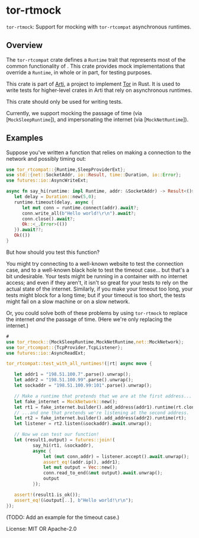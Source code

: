 # tor-rtmock

`tor-rtmock`: Support for mocking with `tor-rtcompat` asynchronous runtimes.

## Overview

The `tor-rtcompat` crate defines a `Runtime` trait that represents
most of the common functionality of .  This crate provides mock
implementations that override a `Runtime`, in whole or in part,
for testing purposes.

This crate is part of
[Arti](https://gitlab.torproject.org/tpo/core/arti/), a project to
implement [Tor](https://www.torproject.org/) in Rust.
It is used to write tests for higher-level
crates in Arti that rely on asynchronous runtimes.

This crate should only be used for writing tests.

Currently, we support mocking the passage of time (via
[`MockSleepRuntime`]), and impersonating the internet (via
[`MockNetRuntime`]).

## Examples

Suppose you've written a function that relies on making a
connection to the network and possibly timing out:

```rust
use tor_rtcompat::{Runtime,SleepProviderExt};
use std::{net::SocketAddr, io::Result, time::Duration, io::Error};
use futures::io::AsyncWriteExt;

async fn say_hi(runtime: impl Runtime, addr: &SocketAddr) -> Result<()> {
   let delay = Duration::new(5,0);
   runtime.timeout(delay, async {
      let mut conn = runtime.connect(addr).await?;
      conn.write_all(b"Hello world!\r\n").await?;
      conn.close().await?;
      Ok::<_,Error>(())
   }).await??;
   Ok(())
}
```

But how should you test this function?

You might try connecting to a well-known website to test the
connection case, and to a well-known black hole to test the
timeout case... but that's a bit undesirable.  Your tests might be
running in a container with no internet access; and even if they
aren't, it isn't so great for your tests to rely on the actual
state of the internet.  Similarly, if you make your timeout too long,
your tests might block for a long time; but if your timeout is too short,
the tests might fail on a slow machine or on a slow network.

Or, you could solve both of these problems by using `tor-rtmock`
to replace the internet _and_ the passage of time.  (Here we're only
replacing the internet.)

```rust
#
use tor_rtmock::{MockSleepRuntime,MockNetRuntime,net::MockNetwork};
use tor_rtcompat::{TcpProvider,TcpListener};
use futures::io::AsyncReadExt;

tor_rtcompat::test_with_all_runtimes!(|rt| async move {

   let addr1 = "198.51.100.7".parse().unwrap();
   let addr2 = "198.51.100.99".parse().unwrap();
   let sockaddr = "198.51.100.99:101".parse().unwrap();

   // Make a runtime that pretends that we are at the first address...
   let fake_internet = MockNetwork::new();
   let rt1 = fake_internet.builder().add_address(addr1).runtime(rt.clone());
   // ...and one that pretends we're listening at the second address.
   let rt2 = fake_internet.builder().add_address(addr2).runtime(rt);
   let listener = rt2.listen(&sockaddr).await.unwrap();

   // Now we can test our function!
   let (result1,output) = futures::join!(
          say_hi(rt1, &sockaddr),
          async {
              let (mut conn,addr) = listener.accept().await.unwrap();
              assert_eq!(addr.ip(), addr1);
              let mut output = Vec::new();
              conn.read_to_end(&mut output).await.unwrap();
              output
          });

   assert!(result1.is_ok());
   assert_eq!(&output[..], b"Hello world!\r\n");
});
```

(TODO: Add an example for the timeout case.)

License: MIT OR Apache-2.0
